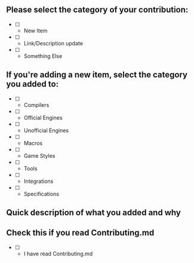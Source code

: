 ## Please select the category of your contribution:

+ [ ] - New Item
+ [ ] - Link/Description update
+ [ ] - Something Else

## If you're adding a new item, select the category you added to:

+ [ ] - Compilers
+ [ ] - Official Engines
+ [ ] - Unofficial Engines 
+ [ ] - Macros 
+ [ ] - Game Styles
+ [ ] - Tools
+ [ ] - Integrations
+ [ ] - Specifications

## Quick description of what you added and why


## Check this if you read Contributing.md

+ [ ] - I have read Contributing.md